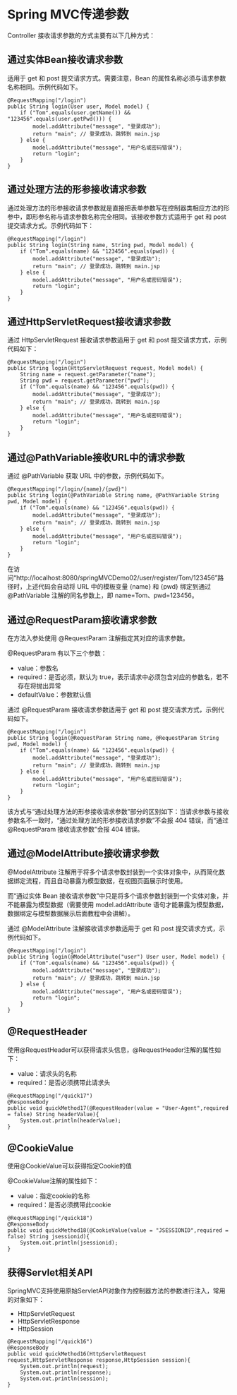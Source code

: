 # Spring MVC传递参数

Controller 接收请求参数的方式主要有以下几种方式：

## 通过实体Bean接收请求参数

适用于 get 和 post 提交请求方式。需要注意，Bean 的属性名称必须与请求参数名称相同。示例代码如下。

```
@RequestMapping("/login")
public String login(User user, Model model) {
    if ("Tom".equals(user.getName()) && "123456".equals(user.getPwd())) {
        model.addAttribute("message", "登录成功");
        return "main"; // 登录成功，跳转到 main.jsp
    } else {
        model.addAttribute("message", "用户名或密码错误");
        return "login";
    }
}
```

## 通过处理方法的形参接收请求参数

通过处理方法的形参接收请求参数就是直接把表单参数写在控制器类相应方法的形参中，即形参名称与请求参数名称完全相同。该接收参数方式适用于 get 和 post 提交请求方式。示例代码如下：

```
@RequestMapping("/login")
public String login(String name, String pwd, Model model) {
    if ("Tom".equals(name) && "123456".equals(pwd)) {
        model.addAttribute("message", "登录成功");
        return "main"; // 登录成功，跳转到 main.jsp
    } else {
        model.addAttribute("message", "用户名或密码错误");
        return "login";
    }
}
```

## 通过HttpServletRequest接收请求参数

通过 HttpServletRequest 接收请求参数适用于 get 和 post 提交请求方式，示例代码如下：

```
@RequestMapping("/login")
public String login(HttpServletRequest request, Model model) {
    String name = request.getParameter("name");
    String pwd = request.getParameter("pwd");
    if ("Tom".equals(name) && "123456".equals(pwd)) {
        model.addAttribute("message", "登录成功");
        return "main"; // 登录成功，跳转到 main.jsp
    } else {
        model.addAttribute("message", "用户名或密码错误");
        return "login";
    }
}
```

## 通过@PathVariable接收URL中的请求参数

通过 @PathVariable 获取 URL 中的参数，示例代码如下。

```
@RequestMapping("/login/{name}/{pwd}")
public String login(@PathVariable String name, @PathVariable String pwd, Model model) {
    if ("Tom".equals(name) && "123456".equals(pwd)) {
        model.addAttribute("message", "登录成功");
        return "main"; // 登录成功，跳转到 main.jsp
    } else {
        model.addAttribute("message", "用户名或密码错误");
        return "login";
    }
}
```

在访问“http://localhost:8080/springMVCDemo02/user/register/Tom/123456”路径时，上述代码会自动将 URL 中的模板变量 {name} 和 {pwd} 绑定到通过 @PathVariable 注解的同名参数上，即 name=Tom、pwd=123456。

## 通过@RequestParam接收请求参数

在方法入参处使用 @RequestParam 注解指定其对应的请求参数。

@RequestParam 有以下三个参数：

-   value：参数名
-   required：是否必须，默认为 true，表示请求中必须包含对应的参数名，若不存在将抛出异常
-   defaultValue：参数默认值

通过 @RequestParam 接收请求参数适用于 get 和 post 提交请求方式，示例代码如下。

```
@RequestMapping("/login")
public String login(@RequestParam String name, @RequestParam String pwd, Model model) {
    if ("Tom".equals(name) && "123456".equals(pwd)) {
        model.addAttribute("message", "登录成功");
        return "main"; // 登录成功，跳转到 main.jsp
    } else {
        model.addAttribute("message", "用户名或密码错误");
        return "login";
    }
}
```

该方式与“通过处理方法的形参接收请求参数”部分的区别如下：当请求参数与接收参数名不一致时，“通过处理方法的形参接收请求参数”不会报 404 错误，而“通过 @RequestParam 接收请求参数”会报 404 错误。

## 通过@ModelAttribute接收请求参数

@ModelAttribute 注解用于将多个请求参数封装到一个实体对象中，从而简化数据绑定流程，而且自动暴露为模型数据，在视图页面展示时使用。

而“通过实体 Bean 接收请求参数”中只是将多个请求参数封装到一个实体对象，并不能暴露为模型数据（需要使用 model.addAttribute 语句才能暴露为模型数据，数据绑定与模型数据展示后面教程中会讲解）。

通过 @ModelAttribute 注解接收请求参数适用于 get 和 post 提交请求方式，示例代码如下。

```
@RequestMapping("/login")
public String login(@ModelAttribute("user") User user, Model model) {
    if ("Tom".equals(name) && "123456".equals(pwd)) {
        model.addAttribute("message", "登录成功");
        return "main"; // 登录成功，跳转到 main.jsp
    } else {
        model.addAttribute("message", "用户名或密码错误");
        return "login";
    }
}
```

## @RequestHeader

 使用@RequestHeader可以获得请求头信息，@RequestHeader注解的属性如下：

-   value：请求头的名称
-   required：是否必须携带此请求头

```
@RequestMapping("/quick17")
@ResponseBody
public void quickMethod17(@RequestHeader(value = "User-Agent",required = false) String headerValue){
    System.out.println(headerValue);
}
```

## @CookieValue

使用@CookieValue可以获得指定Cookie的值

@CookieValue注解的属性如下：

-   value：指定cookie的名称
-   required：是否必须携带此cookie

```
@RequestMapping("/quick18")
@ResponseBody
public void quickMethod18(@CookieValue(value = "JSESSIONID",required = false) String jsessionid){
    System.out.println(jsessionid);
}
```

## 获得Servlet相关API

SpringMVC支持使用原始ServletAPI对象作为控制器方法的参数进行注入，常用的对象如下：

-   HttpServletRequest
-   HttpServletResponse
-   HttpSession

```
@RequestMapping("/quick16")
@ResponseBody
public void quickMethod16(HttpServletRequest request,HttpServletResponse response,HttpSession session){
    System.out.println(request);
    System.out.println(response);
    System.out.println(session);
}
```
